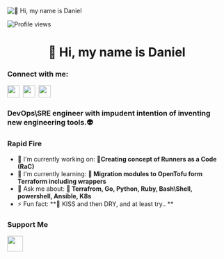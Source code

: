 ![👋 Hi, my name is Daniel](https://camo.githubusercontent.com/2366b34bb903c09617990fb5fff4622f3e941349e846ddb7e73df872a9d21233/68747470733a2f2f63646e2e6472696262626c652e636f6d2f75736572732f3733303730332f73637265656e73686f74732f363538313234332f6176656e746f2e676966)

![Profile views](https://komarev.com/ghpvc/?username=Morshimus&label=Profile%20views&color=0e75b6&style=flat)

<div id="toc">
  <ul align="center" style="list-style: none">
    <summary>
      <h1>
        👋 Hi, my name is Daniel
      </h1>
    </summary>
  </ul>
</div>

**<h3 align="left">Connect with me:</h3>** 
<p align="left"><a href="https://github.com/Morshimus" target="_blank"><img src="https://img.shields.io/badge/GitHub-100000?style=for-the-badge&logo=github&logoColor=white" height="28" style="margin-right: 4px"></a> <a href="https://twitter.com/DalavDee" target="_blank"><img src="https://img.shields.io/badge/Twitter-000000?style=for-the-badge&logo=X&logoColor=white" height="28" style="margin-right: 4px"></a> <a href="https://www.linkedin.com/in/daniel-dalavurak-9857b2105" target="_blank"><img src="https://img.shields.io/badge/LinkedIn-0077B5?style=for-the-badge&logo=linkedin&logoColor=white" height="28" style="margin-right: 4px"></a></p>

 **<h3 align="left">DevOps\SRE engineer with impudent intention of inventing new engineering tools.👽</h3>**

**<h3 align="left">Rapid Fire</h3>**

- 💼 I'm currently working on: **👴Creating concept of Runners as a Code (RaC)**
- 🌱 I'm currently learning: **🧔 Migration modules to OpenTofu form Terraform including wrappers**
- 💬 Ask me about: **👾 Terrafrom, Go, Python, Ruby, Bash\Shell, powershell, Ansible, K8s**
- ⚡ Fun fact: **🎢 KISS and then DRY, and at least try.. **

 **<h3 align="left">Support Me</h3>**

<p align="left"><a href="https://buymeacoffee.com/morsh" target="_blank"><img src="https://img.shields.io/badge/Buy%20Me%20a%20Coffee-fde047?style=for-the-badge&logo=buy-me-a-coffee&logoColor=white" height="36" style="margin-right: 4px"></a></p>
